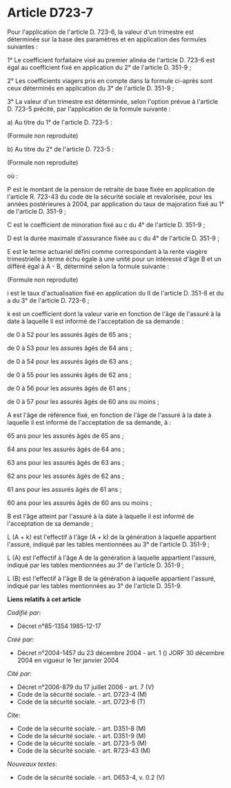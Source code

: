 # Article D723-7

Pour l'application de l'article D. 723-6, la valeur d'un trimestre est déterminée sur la base des paramètres et en
application des formules suivantes :

1° Le coefficient forfaitaire visé au premier alinéa de l'article D. 723-6 est égal au coefficient fixé en application du 2°
de l'article D. 351-9 ;

2° Les coefficients viagers pris en compte dans la formule ci-après sont ceux déterminés en application du 3° de l'article D.
351-9 ;

3° La valeur d'un trimestre est déterminée, selon l'option prévue à l'article D. 723-5 précité, par l'application de la
formule suivante :

a) Au titre du 1° de l'article D. 723-5 :

(Formule non reproduite)

b) Au titre du 2° de l'article D. 723-5 :

(Formule non reproduite)

où :

P est le montant de la pension de retraite de base fixée en application de l'article R. 723-43 du code de la sécurité sociale
et revalorisée, pour les années postérieures à 2004, par application du taux de majoration fixé au 1° de l'article D. 351-9 ;

C est le coefficient de minoration fixé au c du 4° de l'article D. 351-9 ;

D est la durée maximale d'assurance fixée au c du 4° de l'article D. 351-9 ;

E est le terme actuariel défini comme correspondant à la rente viagère trimestrielle à terme échu égale à une unité pour un
intéressé d'âge B et un différé égal à A - B, déterminé selon la formule suivante :

(Formule non reproduite)

i est le taux d'actualisation fixé en application du II de l'article D. 351-8 et du a du 3° de l'article D. 723-6 ;

k est un coefficient dont la valeur varie en fonction de l'âge de l'assuré à la date à laquelle il est informé de
l'acceptation de sa demande :

de 0 à 52 pour les assurés âgés de 65 ans ;

de 0 à 53 pour les assurés âgés de 64 ans ;

de 0 à 54 pour les assurés âgés de 63 ans ;

de 0 à 55 pour les assurés âgés de 62 ans ;

de 0 à 56 pour les assurés âgés de 61 ans ;

de 0 à 57 pour les assurés âgés de 60 ans ou moins ;

A est l'âge de référence fixé, en fonction de l'âge de l'assuré à la date à laquelle il est informé de l'acceptation de sa
demande, à :

65 ans pour les assurés âgés de 65 ans ;

64 ans pour les assurés âgés de 64 ans ;

63 ans pour les assurés âgés de 63 ans ;

62 ans pour les assurés âgés de 62 ans ;

61 ans pour les assurés âgés de 61 ans ;

60 ans pour les assurés âgés de 60 ans ou moins ;

B est l'âge atteint par l'assuré à la date à laquelle il est informé de l'acceptation de sa demande ;

L (A + k) est l'effectif à l'âge (A + k) de la génération à laquelle appartient l'assuré, indiqué par les tables mentionnées
au 3° de l'article D. 351-9 ;

L (A) est l'effectif à l'âge A de la génération à laquelle appartient l'assuré, indiqué par les tables mentionnées au 3° de
l'article D. 351-9 ;

L (B) est l'effectif à l'âge B de la génération à laquelle appartient l'assuré, indiqué par les tables mentionnées au 3° de
l'article D. 351-9.

**Liens relatifs à cet article**

_Codifié par_:

  - Décret n°85-1354 1985-12-17

_Créé par_:

  - Décret n°2004-1457 du 23 décembre 2004 - art. 1 () JORF 30 décembre 2004 en vigueur le 1er janvier 2004

_Cité par_:

  - Décret n°2006-879 du 17 juillet 2006 - art. 7 (V)
  - Code de la sécurité sociale. - art. D723-4 (M)
  - Code de la sécurité sociale. - art. D723-6 (T)

_Cite_:

  - Code de la sécurité sociale. - art. D351-8 (M)
  - Code de la sécurité sociale. - art. D351-9 (M)
  - Code de la sécurité sociale. - art. D723-5 (M)
  - Code de la sécurité sociale. - art. R723-43 (M)

_Nouveaux textes_:

  - Code de la sécurité sociale. - art. D653-4, v. 0.2 (V)
